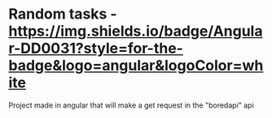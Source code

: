 # Random tasks - https://img.shields.io/badge/Angular-DD0031?style=for-the-badge&logo=angular&logoColor=white

Project made in angular that will make a get request in the "boredapi" api
